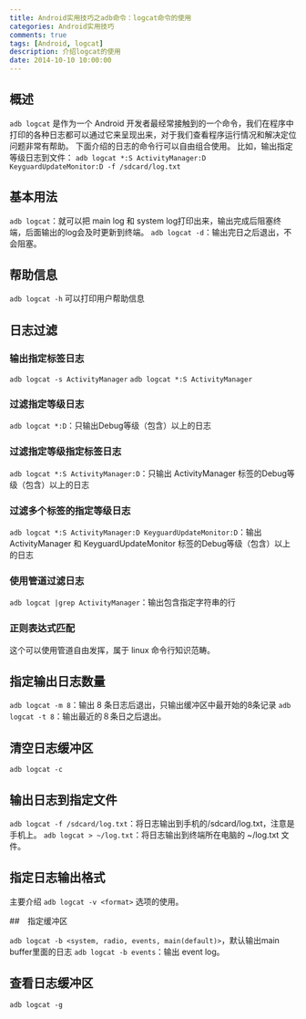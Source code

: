 ```yaml
---
title: Android实用技巧之adb命令：logcat命令的使用 
categories: Android实用技巧
comments: true
tags: [Android, logcat]
description: 介绍logcat的使用
date: 2014-10-10 10:00:00
---
```


## 概述

`adb logcat` 是作为一个 Android 开发者最经常接触到的一个命令，我们在程序中打印的各种日志都可以通过它来呈现出来，对于我们查看程序运行情况和解决定位问题非常有帮助。
下面介绍的日志的命令行可以自由组合使用。
比如，输出指定等级日志到文件：
`adb logcat *:S ActivityManager:D KeyguardUpdateMonitor:D -f /sdcard/log.txt`

## 基本用法

`adb logcat`：就可以把 main log 和 system log打印出来，输出完成后阻塞终端，后面输出的log会及时更新到终端。
`adb logcat -d`：输出完日之后退出，不会阻塞。

## 帮助信息

`adb logcat -h` 可以打印用户帮助信息 

## 日志过滤

### 输出指定标签日志

`adb logcat -s ActivityManager`
`adb logcat *:S ActivityManager`

### 过滤指定等级日志

`adb logcat *:D`：只输出Debug等级（包含）以上的日志

### 过滤指定等级指定标签日志

`adb logcat *:S ActivityManager:D`：只输出 ActivityManager 标签的Debug等级（包含）以上的日志

### 过滤多个标签的指定等级日志

`adb logcat *:S ActivityManager:D KeyguardUpdateMonitor:D`：输出 ActivityManager 和 KeyguardUpdateMonitor  标签的Debug等级（包含）以上的日志

### 使用管道过滤日志

`adb logcat |grep ActivityManager`：输出包含指定字符串的行

### 正则表达式匹配

这个可以使用管道自由发挥，属于 linux 命令行知识范畴。

## 指定输出日志数量

`adb logcat -m 8`：输出 8 条日志后退出，只输出缓冲区中最开始的8条记录
`adb logcat -t 8`：输出最近的８条日之后退出。

## 清空日志缓冲区

`adb logcat -c`

## 输出日志到指定文件

`adb logcat -f /sdcard/log.txt`：将日志输出到手机的/sdcard/log.txt，注意是手机上。
`adb logcat > ~/log.txt`：将日志输出到终端所在电脑的 ~/log.txt 文件。

## 指定日志输出格式

主要介绍 `adb logcat -v <format>` 选项的使用。

##　指定缓冲区

`adb logcat -b <system, radio, events, main(default)>`，默认输出main buffer里面的日志
`adb logcat -b events`：输出 event log。

## 查看日志缓冲区

`adb logcat -g`